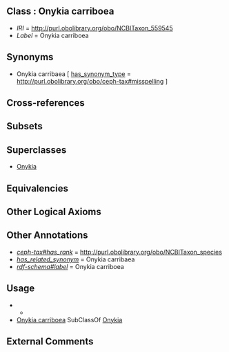 
## Class : Onykia carriboea

 * *IRI* = http://purl.obolibrary.org/obo/NCBITaxon_559545
 * *Label* = Onykia carriboea

## Synonyms

 * Onykia carribaea [ [has_synonym_type](../../pe/oboInOwl#hasSynonymType.md) = http://purl.obolibrary.org/obo/ceph-tax#misspelling ]

## Cross-references


## Subsets


## Superclasses

 * [Onykia](../../NCBITaxon/88/NCBITaxon_72288.md)

## Equivalencies


## Other Logical Axioms


## Other Annotations

 * *[ceph-tax#has_rank](../../ceph-tax#has/nk/ceph-tax#has_rank.md)* = http://purl.obolibrary.org/obo/NCBITaxon_species
 * *[has_related_synonym](../../ym/oboInOwl#hasRelatedSynonym.md)* = Onykia carribaea
 * *[rdf-schema#label](../../el/rdf-schema#label.md)* = Onykia carriboea

## Usage

 * -
 * [Onykia carriboea](../../NCBITaxon/45/NCBITaxon_559545.md) SubClassOf [Onykia](../../NCBITaxon/88/NCBITaxon_72288.md)

## External Comments

